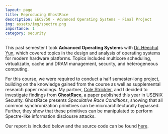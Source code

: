 ```yaml
---
layout: page
title: Reproducing GhostRace
description: EECS750 - Advanced Operating Systems - Final Project
img: assets/img/spectre.png
importance: 1
category: security
---
```


This past semester I took **Advanced Operating Systems** with [Dr. Heechul Yun](https://www.ittc.ku.edu/~heechul/), which covered topics in the design and analysis of operating systems for modern hardware platforms. Topics included multicore scheduling, virtualizatin, cache and DRAM management, security, and heterogeneous computing. 

For this course, we were required to conduct a half semester-long project, building on the knowledge gained from the course as well as supplemental research paper readings. My partner, [Cole Strickler](https://github.com/ColeStrickler), and I decided to investigate findings from [**GhostRace**](https://www.vusec.net/projects/ghostrace/), a paper published this year in USENIX Security. GhostRace presents *Speculative Race Conditions*, showing that all common synchronization primitives can be microarchitecturally bypassed. Further, they show that these primitives can be manipulated to perform Spectre-like information disclousre attacks.

Our report is included below and the source code can be found [here](https://github.com/ColeStrickler/EECS750-FinalProject/).

<object data="/assets/files/ghostrace-final.pdf" type="application/pdf" width="100%" height="900"></object>